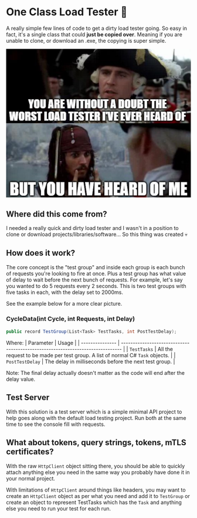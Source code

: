 # One Class Load Tester 💪

A really simple few lines of code to get a dirty load tester going. So easy in fact, it's a single class that could **just be copied over**. Meaning if you are unable to clone, or download an .exe, the copying is super simple.


![](images/YouHaveHeardOfMe.jpg)


## Where did this come from?
I needed a really quick and dirty load tester and I wasn't in a position to clone or download projects/libraries/software... So this thing was created 💀

## How does it work?

The core concept is the "test group" and inside each group is each bunch of requests you're looking to fire at once. Plus a test group has what value of delay to wait before the next bunch of requests. For example, let's say you wanted to do 5 requests every 2 seconds. This is two test groups with five tasks in each, with the delay set to 2000ms. 

See the example below for a more clear picture.

### CycleData(int Cycle, int Requests, int Delay)

```csharp
public record TestGroup(List<Task> TestTasks, int PostTestDelay);
```

Where:
| Parameter       | Usage                                                                          |
| --------------- | ------------------------------------------------------------------------------ |
| `TestTasks`     | All the request to be made per test group. A list of normal C# `Task` objects. |
| `PostTestDelay` | The delay in milliseconds before the next test group.                          |


Note: The final delay actually doesn't matter as the code will end after the delay value. 

## Test Server

With this solution is a test server which is a simple minimal API project to help goes along with the default load testing project. Run both at the same time to see the console fill with requests.

## What about tokens, query strings, tokens, mTLS certificates?

With the raw `HttpClient` object sitting there, you should be able to quickly attach anything else you need in the same way you probably have done it in your normal project.

With limitations of `HttpClient` around things like headers, you may want to create an `HttpClient` object as per what you need and add it to `TestGroup` or create an object to represent TestTasks which has the `Task` and anything else you need to run your test for each run. 